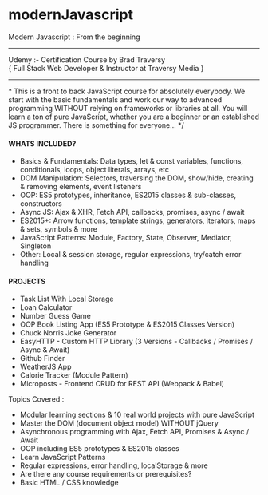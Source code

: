 # modernJavascript
Modern Javascript : From the beginning

**********************************************************
Udemy :- Certification Course by Brad Traversy<br/>
{ Full Stack Web Developer & Instructor at Traversy Media }
**********************************************************

\* This is a front to back JavaScript course for absolutely everybody. We start with the basic fundamentals and work our way to advanced programming WITHOUT relying on frameworks or libraries at all. You will learn a ton of pure JavaScript, whether you are a beginner or an established JS programmer. There is something for everyone... */



#### WHATS INCLUDED? ####

+ Basics & Fundamentals: Data types, let & const variables, functions, conditionals, loops, object literals, arrays, etc<br/>
+ DOM Manipulation: Selectors, traversing the DOM, show/hide, creating & removing elements, event listeners<br/>
+ OOP: ES5 prototypes, inheritance, ES2015 classes & sub-classes, constructors<br/>
+ Async JS: Ajax & XHR, Fetch API, callbacks, promises, async / await<br/>
+ ES2015+: Arrow functions, template strings, generators, iterators, maps & sets, symbols & more<br/>
+ JavaScript Patterns: Module, Factory, State, Observer, Mediator, Singleton<br/>
+ Other: Local & session storage, regular expressions, try/catch error handling<br/>

#### PROJECTS ####

+ Task List With Local Storage<br/>
+ Loan Calculator<br/>
+ Number Guess Game<br/>
+ OOP Book Listing App (ES5 Prototype & ES2015 Classes Version)<br/>
+ Chuck Norris Joke Generator<br/>
+ EasyHTTP - Custom HTTP Library (3 Versions - Callbacks / Promises / Async & Await)<br/>
+ Github Finder<br/>
+ WeatherJS App<br/>
+ Calorie Tracker (Module Pattern)<br/>
+ Microposts - Frontend CRUD for REST API (Webpack & Babel)<br/>


Topics Covered :

+ Modular learning sections & 10 real world projects with pure JavaScript<br/>
+ Master the DOM (document object model) WITHOUT jQuery<br/>
+ Asynchronous programming with Ajax, Fetch API, Promises & Async / Await<br/>
+ OOP including ES5 prototypes & ES2015 classes<br/>
+ Learn JavaScript Patterns<br/>
+ Regular expressions, error handling, localStorage & more<br/>
+ Are there any course requirements or prerequisites?<br/>
+ Basic HTML / CSS knowledge<br/>
